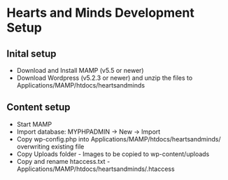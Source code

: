 # Hearts and Minds Development Setup

## Inital setup

* Download and Install MAMP (v5.5 or newer)
* Download Wordpress (v5.2.3 or newer) and unzip the files to Applications/MAMP/htdocs/heartsandminds

## Content setup

* Start MAMP
* Import database: MYPHPADMIN -> New -> Import
* Copy wp-config.php into Applications/MAMP/htdocs/heartsandminds/ overwriting existing file
* Copy Uploads folder - Images to be copied to wp-content/uploads
* Copy and rename htaccess.txt - Applications/MAMP/htdocs/heartsandminds/.htaccess
